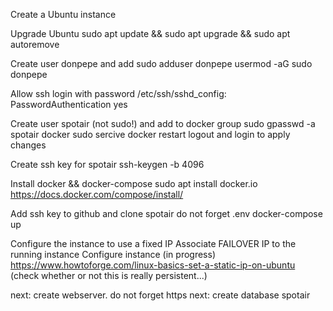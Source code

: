 Create a Ubuntu instance
	
Upgrade Ubuntu
	sudo apt update && sudo apt upgrade && sudo apt autoremove

Create user donpepe and add sudo
	adduser donpepe
	usermod -aG sudo donpepe
	
Allow ssh login with password
	 /etc/ssh/sshd_config: PasswordAuthentication yes

Create user spotair (not sudo!) and add to docker group
	sudo gpasswd -a spotair docker
	sudo sercive docker restart
	logout and login to apply changes
	
Create ssh key for spotair
	ssh-keygen -b 4096
	
Install docker && docker-compose
	sudo apt install docker.io
	https://docs.docker.com/compose/install/
	
Add ssh key to github and clone spotair
	do not forget .env
	docker-compose up
	
Configure the instance to use a fixed IP
	Associate FAILOVER IP to the running instance
	Configure instance
		(in progress) https://www.howtoforge.com/linux-basics-set-a-static-ip-on-ubuntu
		(check whether or not this is really persistent...)

next: create webserver. do not forget https
next: create database spotair

